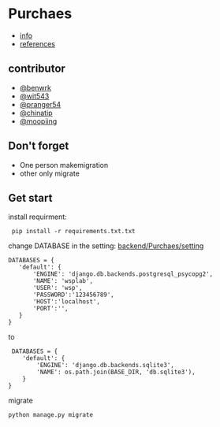 # Purchaes

 - [info](docs/info.md)
 - [references](docs/references.md)
 
## contributor

 - [@benwrk](https://github.com/benwrk)
 - [@wit543](https://github.com/wit543)
 - [@pranger54](https://github.com/pranger54)
 - [@chinatip](https://github.com/chinatip)
 - [@moopiing](https://github.com/moopiing)

## Don't forget
 - One person makemigration
 - other only migrate
 
## Get start
 install requirment:
```
 pip install -r requirements.txt.txt
```
 change DATABASE in the setting:
  [backend/Purchaes/setting](https://github.com/benwrk/Purchaes/blob/development/backend/Purchaes/settings.py)
 ```
 DATABASES = {
    'default': {
        'ENGINE': 'django.db.backends.postgresql_psycopg2',
        'NAME': 'wsplab',
        'USER': 'wsp',
        'PASSWORD':'123456789',
        'HOST':'localhost',
        'PORT':'',
    }
}
```
 to
 ```
  DATABASES = {
     'default': {
         'ENGINE': 'django.db.backends.sqlite3',
         'NAME': os.path.join(BASE_DIR, 'db.sqlite3'),
     }
 }
 ```
 migrate
 ```
 python manage.py migrate
 ```
